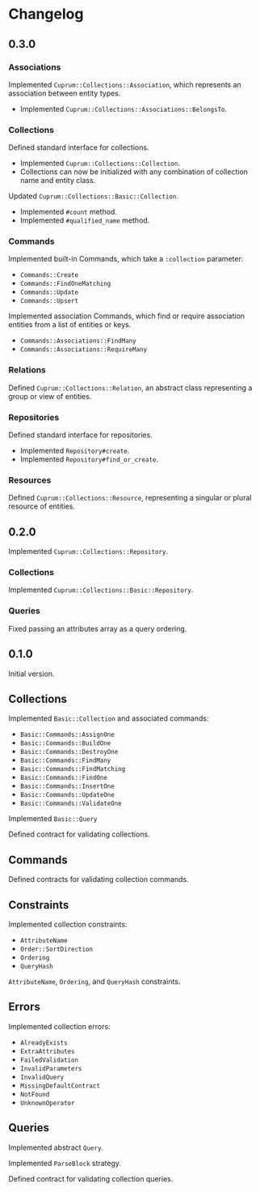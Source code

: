 # Changelog

## 0.3.0

### Associations

Implemented `Cuprum::Collections::Association`, which represents an association between entity types.

- Implemented `Cuprum::Collections::Associations::BelongsTo`.

### Collections

Defined standard interface for collections.

- Implemented `Cuprum::Collections::Collection`.
- Collections can now be initialized with any combination of collection name and entity class.

Updated `Cuprum::Collections::Basic::Collection`.

- Implemented `#count` method.
- Implemented `#qualified_name` method.

### Commands

Implemented built-in Commands, which take a `:collection` parameter:

- `Commands::Create`
- `Commands::FindOneMatching`
- `Commands::Update`
- `Commands::Upsert`

Implemented association Commands, which find or require association entities from a list of entities or keys.

- `Commands::Associations::FindMany`
- `Commands::Associations::RequireMany`

### Relations

Defined `Cuprum::Collections::Relation`, an abstract class representing a group or view of entities.

### Repositories

Defined standard interface for repositories.

- Implemented `Repository#create`.
- Implemented `Repository#find_or_create`.

### Resources

Defined `Cuprum::Collections::Resource`, representing a singular or plural resource of entities.

## 0.2.0

Implemented `Cuprum::Collections::Repository`.

### Collections

Implemented `Cuprum::Collections::Basic::Repository`.

### Queries

Fixed passing an attributes array as a query ordering.

## 0.1.0

Initial version.

## Collections

Implemented `Basic::Collection` and associated commands:

- `Basic::Commands::AssignOne`
- `Basic::Commands::BuildOne`
- `Basic::Commands::DestroyOne`
- `Basic::Commands::FindMany`
- `Basic::Commands::FindMatching`
- `Basic::Commands::FindOne`
- `Basic::Commands::InsertOne`
- `Basic::Commands::UpdateOne`
- `Basic::Commands::ValidateOne`

Implemented `Basic::Query`

Defined contract for validating collections.

## Commands

Defined contracts for validating collection commands.

## Constraints

Implemented collection constraints:

- `AttributeName`
- `Order::SortDirection`
- `Ordering`
- `QueryHash`

 `AttributeName`, `Ordering`, and `QueryHash` constraints.

## Errors

Implemented collection errors:

- `AlreadyExists`
- `ExtraAttributes`
- `FailedValidation`
- `InvalidParameters`
- `InvalidQuery`
- `MissingDefaultContract`
- `NotFound`
- `UnknownOperator`

## Queries

Implemented abstract `Query`.

Implemented `ParseBlock` strategy.

Defined contract for validating collection queries.
